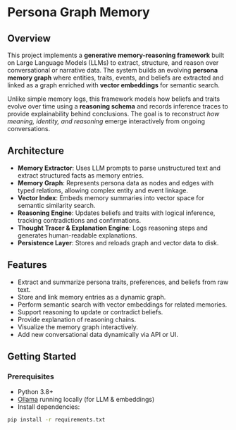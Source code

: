 # Persona Graph Memory

## Overview

This project implements a **generative memory-reasoning framework** built on Large Language Models (LLMs) to extract, structure, and reason over conversational or narrative data. The system builds an evolving **persona memory graph** where entities, traits, events, and beliefs are extracted and linked as a graph enriched with **vector embeddings** for semantic search.

Unlike simple memory logs, this framework models how beliefs and traits evolve over time using a **reasoning schema** and records inference traces to provide explainability behind conclusions. The goal is to reconstruct *how meaning, identity, and reasoning* emerge interactively from ongoing conversations.

## Architecture

- **Memory Extractor**: Uses LLM prompts to parse unstructured text and extract structured facts as memory entries.
- **Memory Graph**: Represents persona data as nodes and edges with typed relations, allowing complex entity and event linkage.
- **Vector Index**: Embeds memory summaries into vector space for semantic similarity search.
- **Reasoning Engine**: Updates beliefs and traits with logical inference, tracking contradictions and confirmations.
- **Thought Tracer & Explanation Engine**: Logs reasoning steps and generates human-readable explanations.
- **Persistence Layer**: Stores and reloads graph and vector data to disk.

## Features

- Extract and summarize persona traits, preferences, and beliefs from raw text.
- Store and link memory entries as a dynamic graph.
- Perform semantic search with vector embeddings for related memories.
- Support reasoning to update or contradict beliefs.
- Provide explanation of reasoning chains.
- Visualize the memory graph interactively.
- Add new conversational data dynamically via API or UI.

## Getting Started

### Prerequisites

- Python 3.8+
- [Ollama](https://ollama.com) running locally (for LLM & embeddings)
- Install dependencies:

```bash
pip install -r requirements.txt
